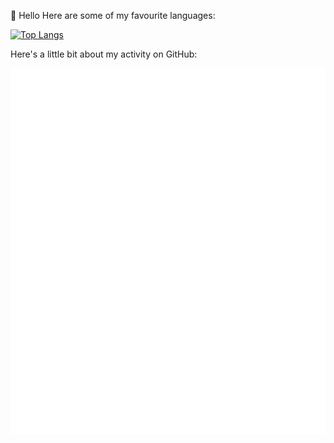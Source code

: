 
👋 Hello
Here are some of my favourite languages:

[![Top Langs](https://github-readme-stats.vercel.app/api/top-langs/?username=terminalqz&count_private=true&theme=dracula)](https://github.com/anuraghazra/github-readme-stats)

Here's a little bit about my activity on GitHub:

![Metrics](/github-metrics.svg)

